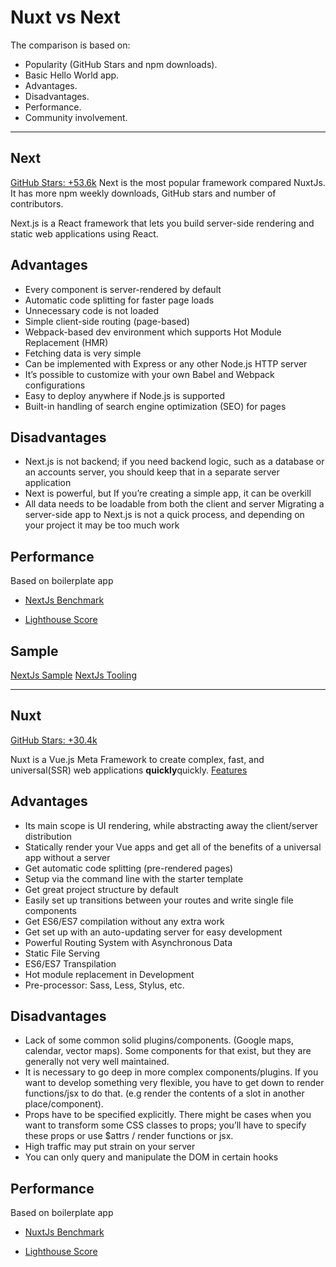 # Nuxt vs Next

The comparison is based on:

-   Popularity (GitHub Stars and npm downloads).
-   Basic Hello World app.
-   Advantages.
-   Disadvantages.
-   Performance.
-   Community involvement.

---

## Next
[GitHub Stars: +53.6k](https://github.com/vercel/next.js)
Next is the most popular framework compared NuxtJs. It has more npm weekly downloads, GitHub stars and number of contributors.

Next.js is a React framework that lets you build server-side rendering and static web applications using React.

## Advantages

-   Every component is server-rendered by default
-   Automatic code splitting for faster page loads
-   Unnecessary code is not loaded
-   Simple client-side routing (page-based)
-   Webpack-based dev environment which supports Hot Module Replacement (HMR)
-   Fetching data is very simple
-   Can be implemented with Express or any other Node.js HTTP server
-   It’s possible to customize with your own Babel and Webpack configurations
-   Easy to deploy anywhere if Node.js is supported
-   Built-in handling of search engine optimization (SEO) for pages

## Disadvantages
-    Next.js is not backend; if you need backend logic, such as a database or an accounts server, you should keep that in a separate server application
 -   Next is powerful, but If you’re creating a simple app, it can be overkill
 -   All data needs to be loadable from both the client and server
    Migrating a server-side app to Next.js is not a quick process, and depending on your project it may be too much work


## Performance

Based on boilerplate app

- [NextJs Benchmark](https://images.ctfassets.net/hspc7zpa5cvq/5gcP7k5WIw7h4mSYuZIDMq/898ad62724d65c969e60d305e1e85d2e/next.png)

- [Lighthouse Score](https://images.ctfassets.net/hspc7zpa5cvq/6SWp0mED1Nb9fXIBM7WwXC/4982654aa94d5d89fc6a0053b1ed90d1/next1.png)

## Sample

[NextJs Sample](https://example-frontend-next-js.sanity-io.now.sh/)
[NextJs Tooling](https://sample-next-app.fabrique.social.gouv.fr/)

---

## Nuxt
[GitHub Stars: +30.4k](https://github.com/nuxt/nuxt.js)

Nuxt is a Vue.js Meta Framework to create complex, fast, and universal(SSR) web applications <b>quickly</b>quickly.
[Features](https://github.com/nuxt/nuxt.js#features)

## Advantages

-    Its main scope is UI rendering, while abstracting away the client/server distribution
-    Statically render your Vue apps and get all of the benefits of a universal app without a server
-    Get automatic code splitting (pre-rendered pages)
-    Setup via the command line with the starter template
-    Get great project structure by default
-    Easily set up transitions between your routes and write single file components
-    Get ES6/ES7 compilation without any extra work
-    Get set up with an auto-updating server for easy development
-    Powerful Routing System with Asynchronous Data
-    Static File Serving
-    ES6/ES7 Transpilation
-    Hot module replacement in Development
-    Pre-processor: Sass, Less, Stylus, etc.

## Disadvantages

-    Lack of some common solid plugins/components. (Google maps, calendar, vector maps). Some components for that exist, but they are generally not very well maintained.
-    It is necessary to go deep in more complex components/plugins. If you want to develop something very flexible, you have to get down to render functions/jsx to do that. (e.g render the contents of a slot in another place/component).
-    Props have to be specified explicitly. There might be cases when you want to transform some CSS classes to props; you’ll have to specify these props or use $attrs / render functions or jsx.
-    High traffic may put strain on your server
-    You can only query and manipulate the DOM in certain hooks

## Performance

Based on boilerplate app

- [NuxtJs Benchmark](https://images.ctfassets.net/hspc7zpa5cvq/77aAB8VVmQi8Kif9gTCQ4U/2fd522c337487dce659994e37e8edbeb/nuxt.png)

- [Lighthouse Score](https://images.ctfassets.net/hspc7zpa5cvq/7hS5nyqzb8UAFd9NidP5sQ/e0cf7d7936142535c0c8aedaad038d81/nuxt1.png)
